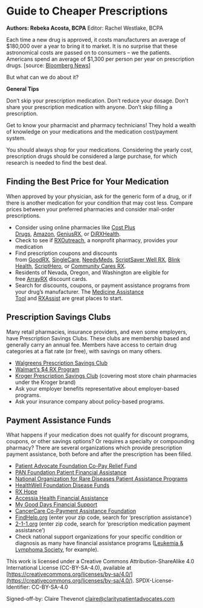 
# Guide to Cheaper Prescriptions
**Authors: Rebeka Acosta, BCPA**
Editor: Rachel Westlake, BCPA

Each time a new drug is approved, it costs manufacturers an average of $180,000 over a year to bring it to market. It is no surprise that these astronomical costs are passed on to consumers – we the patients. Americans spend an average of $1,300 per person per year on prescription drugs. [source: [Bloomberg News](https://www.bloomberg.com/news/articles/2022-07-19/why-prescription-drug-prices-in-the-us-are-so-high-quicktake)]

But what can we do about it?

**General Tips**

Don’t skip your prescription medication. Don’t reduce your dosage. Don’t share your prescription medication with anyone. Don’t skip filling a prescription.

Get to know your pharmacist and pharmacy technicians! They hold a wealth of knowledge on your medications and the medication cost/payment system.

You should always shop for your medications. Considering the yearly cost, prescription drugs should be considered a large purchase, for which research is needed to find the best deal.

## Finding the Best Price for Your Medication

When approved by your physician, ask for the generic form of a drug, or if there is another medication for your condition that may cost less. Compare prices between your preferred pharmacies and consider mail-order prescriptions.

* Consider using online pharmacies like [Cost Plus Drugs](https://costplusdrugs.com/), [Amazon](https://pharmacy.amazon.com/), [GeniusRX](https://www.geniusrx.com/), or [DiRXHealth](https://www.dirxhealth.com/homepage).
* Check to see if [RXOutreach](https://rxoutreach.org/), a nonprofit pharmacy, provides your medication
* Find prescription coupons and discounts from [GoodRX](https://www.goodrx.com/), [SingleCare](https://www.singlecare.com/), [NeedyMeds](https://www.needymeds.org/), [ScriptSaver Well RX](https://www.wellrx.com/), [Blink Health](https://www.blinkhealth.com/), [ScriptHero](https://www.scripthero.com/), or [Community Cares RX](https://www.communitycaresrx.com/clients/communitycares/Home.aspx).
* Residents of Nevada, Oregon, and Washington are eligible for free [ArrayRX](https://www.arrayrxcard.com/) discount cards.
* Search for discounts, coupons, or payment assistance programs from your drug’s manufacturer. The [Medicine Assistance Tool](https://medicineassistancetool.org/) and [RXAssist](https://www.rxassist.org/) are great places to start.

## Prescription Savings Clubs

Many retail pharmacies, insurance providers, and even some employers, have Prescription Savings Clubs. These clubs are membership based and generally carry an annual fee. Members have access to certain drug categories at a flat rate (or free), with savings on many others.

* [Walgreens Prescription Savings Club](https://www.walgreens.com/psc/prescription-savings-club)
* [Walmart’s $4 RX Program](https://www.walmart.com/cp/4-prescriptions/1078664)
* [Kroger Prescription Savings Club](https://www.krogersc.com/drugs) (covering most store chain pharmacies under the Kroger brand)
* Ask your employer benefits representative about employer-based programs.
* Ask your insurance company about policy-based programs.

## Payment Assistance Funds

What happens if your medication does not qualify for discount programs, coupons, or other savings options? Or requires a specialty or compounding pharmacy? There are several organizations which provide prescription payment assistance, both before and after the prescription has been filled.

* [Patient Advocate Foundation Co-Pay Relief Fund](https://copays.org/)
* [PAN Foundation Patient Financial Assistance](https://www.panfoundation.org/get-help/apply-for-assistance/)
* [National Organization for Rare Diseases Patient Assistance Programs](https://rarediseases.org/patient-assistance-programs/financial-assistance/)
* [HealthWell Foundation Disease Funds](https://www.healthwellfoundation.org/)
* [RX Hope](https://www.rxhope.com/)
* [Accessia Health Financial Assistance](https://accessiahealth.org/financial-assistance/)
* [My Good Days Financial Support](https://www.mygooddays.org/apply)
* [CancerCare Co-Payment Assistance Foundation](https://www.cancercare.org/copayfoundation)
* [FindHelp.org](https://www.findhelp.org/) (enter your zip code, search for ‘prescription assistance’)
* [2-1-1.org](https://www.211.org/about-us/your-local-211) (enter zip code, search for ‘prescription medication payment assistance’)
* Check national support organizations for your specific condition or diagnosis as many have financial assistance programs ([Leukemia & Lymphoma Society](https://www.lls.org/support-resources/financial-support), for example).


This work is licensed under a Creative Commons Attribution-ShareAlike 4.0 International License (CC-BY-SA-4.0), available at [https://creativecommons.org/licenses/by-sa/4.0/](https://creativecommons.org/licenses/by-sa/4.0/). SPDX-License-Identifier: CC-BY-SA-4.0

Signed-off-by: Claire Thevenot <claire@claritypatientadvocates.com>
